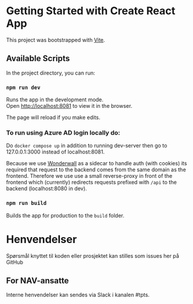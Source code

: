 # Getting Started with Create React App

This project was bootstrapped with [Vite](https://vitejs.dev/guide/).

## Available Scripts

In the project directory, you can run:

### `npm run dev`

Runs the app in the development mode.\
Open [http://localhost:8081](http://localhost:8081) to view it in the browser.

The page will reload if you make edits.

### To run using Azure AD login locally do:

Do `docker compose up` in addition to running dev-server then go to 127.0.0.1:3000 instead of localhost:8081.

Because we use [Wonderwall](https://github.com/nais/wonderwall) as a sidecar to handle auth (with cookies) its required that request to the backend comes from the same domain as the frontend. Therefore we use  use a small reverse-proxy in front of the frontend which (currently) redirects requests prefixed with `/api` to the backend (localhost:8080 in dev).

### `npm run build`

Builds the app for production to the `build` folder.

# Henvendelser

Spørsmål knyttet til koden eller prosjektet kan stilles som issues her på GitHub


## For NAV-ansatte

Interne henvendelser kan sendes via Slack i kanalen #tpts.
